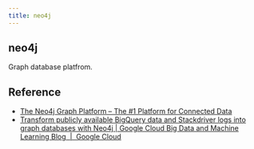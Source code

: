 ```yaml
---
title: neo4j
---
```


## neo4j
Graph database platfrom.


## Reference
* [The Neo4j Graph Platform – The #1 Platform for Connected Data](https://neo4j.com/)
* [Transform publicly available BigQuery data and Stackdriver logs into graph databases with Neo4j | Google Cloud Big Data and Machine Learning Blog  |  Google Cloud](https://cloud.google.com/blog/big-data/2018/05/transform-publicly-available-bigquery-data-and-stackdriver-logs-into-graph-databases-with-neo4j)

